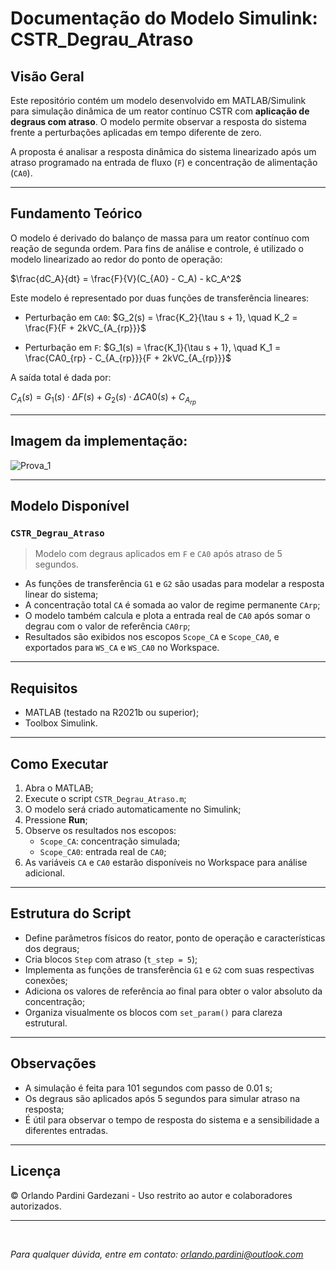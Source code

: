 # Documentação do Modelo Simulink: CSTR_Degrau_Atraso

##  Visão Geral

Este repositório contém um modelo desenvolvido em MATLAB/Simulink para simulação dinâmica de um reator contínuo CSTR com **aplicação de degraus com atraso**. O modelo permite observar a resposta do sistema frente a perturbações aplicadas em tempo diferente de zero.

A proposta é analisar a resposta dinâmica do sistema linearizado após um atraso programado na entrada de fluxo (`F`) e concentração de alimentação (`CA0`).

---

##  Fundamento Teórico

O modelo é derivado do balanço de massa para um reator contínuo com reação de segunda ordem. Para fins de análise e controle, é utilizado o modelo linearizado ao redor do ponto de operação:

$\frac{dC_A}{dt} = \frac{F}{V}(C_{A0} - C_A) - kC_A^2$

Este modelo é representado por duas funções de transferência lineares:

- Perturbação em `CA0`:  $G_2(s) = \frac{K_2}{\tau s + 1}, \quad K_2 = \frac{F}{F + 2kVC_{A_{rp}}}$

- Perturbação em `F`:  $G_1(s) = \frac{K_1}{\tau s + 1}, \quad K_1 = \frac{CA0_{rp} - C_{A_{rp}}}{F + 2kVC_{A_{rp}}}$

A saída total é dada por:

$C_A(s) = G_1(s) \cdot \Delta F(s) + G_2(s) \cdot \Delta CA0(s) + C_{A_{rp}}$

---

##  Imagem da implementação:

![Prova_1](https://github.com/user-attachments/assets/08402023-749b-46d7-a504-801b8a65d7da)

---

##  Modelo Disponível

### `CSTR_Degrau_Atraso`

> Modelo com degraus aplicados em `F` e `CA0` após atraso de 5 segundos.

* As funções de transferência `G1` e `G2` são usadas para modelar a resposta linear do sistema;
* A concentração total `CA` é somada ao valor de regime permanente `CArp`;
* O modelo também calcula e plota a entrada real de `CA0` após somar o degrau com o valor de referência `CA0rp`;
* Resultados são exibidos nos escopos `Scope_CA` e `Scope_CA0`, e exportados para `WS_CA` e `WS_CA0` no Workspace.

---

##  Requisitos

* MATLAB (testado na R2021b ou superior);
* Toolbox Simulink.

---

##  Como Executar

1. Abra o MATLAB;
2. Execute o script `CSTR_Degrau_Atraso.m`;
3. O modelo será criado automaticamente no Simulink;
4. Pressione **Run**;
5. Observe os resultados nos escopos:
   - `Scope_CA`: concentração simulada;
   - `Scope_CA0`: entrada real de `CA0`;
6. As variáveis `CA` e `CA0` estarão disponíveis no Workspace para análise adicional.

---

##  Estrutura do Script

* Define parâmetros físicos do reator, ponto de operação e características dos degraus;
* Cria blocos `Step` com atraso (`t_step = 5`);
* Implementa as funções de transferência `G1` e `G2` com suas respectivas conexões;
* Adiciona os valores de referência ao final para obter o valor absoluto da concentração;
* Organiza visualmente os blocos com `set_param()` para clareza estrutural.

---

##  Observações

* A simulação é feita para 101 segundos com passo de 0.01 s;
* Os degraus são aplicados após 5 segundos para simular atraso na resposta;
* É útil para observar o tempo de resposta do sistema e a sensibilidade a diferentes entradas.

---

##  Licença

© Orlando Pardini Gardezani - Uso restrito ao autor e colaboradores autorizados.

---

</br>

*Para qualquer dúvida, entre em contato: [orlando.pardini@outlook.com](mailto:orlando.pardini@outlook.com)*

